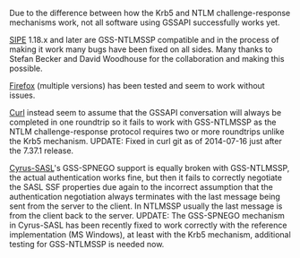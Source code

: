Due to the difference between how the Krb5 and NTLM challenge-response
mechanisms work, not all software using GSSAPI successfully works yet.

[SIPE](http://sipe.sourceforge.net/) 1.18.x and later are GSS-NTLMSSP
compatible and in the process of making it work many bugs have been
fixed on all sides.
Many thanks to Stefan Becker and David Woodhouse for the collaboration
and making this possible.

[Firefox](https://mozilla.org/firefox) (multiple versions) has been
tested and seem to work without issues.

[Curl](http://curl.haxx.se/) instead seem to assume that the GSSAPI
conversation will always be completed in one roundtrip so it fails to
work with GSS-NTLMSSP as the NTLM challenge-response protocol requires
two or more roundtrips unlike the Krb5 mechanism.
UPDATE: Fixed in curl git as of 2014-07-16 just after the 7.37.1 release.

[Cyrus-SASL](http://cyrusimap.org/)'s GSS-SPNEGO support is equally
broken with GSS-NTLMSSP, the actual authentication works fine, but then
it fails to correctly negotiate the SASL SSF properties due again to the
incorrect assumption that the authentication negotiation always
terminates with the last message being sent from the server to the client.
In NTLMSSP usually the last message is from the client back to the server.
UPDATE: The GSS-SPNEGO mechanism in Cyrus-SASL has been recently fixed to
work correctly with the reference implementation (MS Windows), at least
with the Krb5 mechanism, additional testing for GSS-NTLMSSP is needed now.
